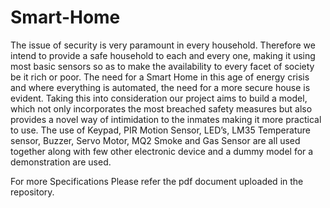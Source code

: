 # Smart-Home

The issue of security is very paramount in every household. Therefore we intend to provide a safe household to each and every one, making it using most basic sensors so as to make the availability to every facet of society be it rich or poor.
The need for a Smart Home in this age of energy crisis and where everything is automated, the need for a more secure house is evident. Taking this into consideration our project aims to build a model, which not only incorporates the most breached safety measures but also provides a novel way of intimidation to the inmates making it more practical to use.
The use of Keypad, PIR Motion Sensor, LED’s, LM35 Temperature sensor, Buzzer, Servo Motor, MQ2 Smoke and Gas Sensor are all used together along with few other electronic device and a dummy model for a demonstration are used.


For more Specifications Please refer the pdf document uploaded in the repository.
